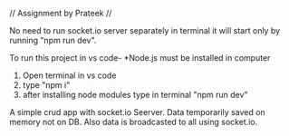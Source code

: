 // Assignment by Prateek //

No need to run socket.io server separately in terminal it will start only by running "npm run dev". 

 To run this project in vs code-
*Node.js must be installed in computer

1. Open terminal in vs code
2. type "npm i"
3. after installing node modules type in terminal "npm run dev" 



A simple crud app with socket.io Seerver. Data temporarily saved on memory not on DB. Also data is broadcasted to all using socket.io.